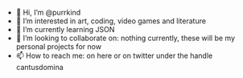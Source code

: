 - 👋 Hi, I’m @purrkind
- 👀 I’m interested in art, coding, video games and literature
- 🌱 I’m currently learning JSON
- 💞️ I’m looking to collaborate on: nothing currently, these will be my personal projects for now
- 📫 How to reach me: on here or on twitter under the handle cantusdomina

<!---
purrkind/purrkind is a ✨ special ✨ repository because its `README.md` (this file) appears on your GitHub profile.
You can click the Preview link to take a look at your changes.
--->
